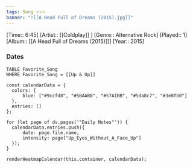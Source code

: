 ```yaml
---
tags: Song ⭐⭐⭐ 
banner: "![[A Head Full of Dreams (2015).jpg]]"
---
```

[Time:: 6:45]
[Artist:: [[Coldplay]] ]
[Genre:: Alternative Rock]
[Played:: 1]
[Album:: [[A Head Full of Dreams (2015)]]]
[Year:: 2015]
### Dates
````dataview
TABLE Favorite_Song
WHERE Favorite_Song = [[Up & Up]]
````
  ```dataviewjs
const calendarData = { 
	colors: { 
		blue: ["#9ccfd8", "#5BAAB8", "#57A1BB", "#5da8c7", "#3e8fb0"] 
	}, 
	entries: [] 
}; 

for (let page of dv.pages('"Daily Notes"')) { 
	calendarData.entries.push({ 
		date: page.file.name, 
		intensity: page["Up_Eyes_Without_A_Face_Up"]
	}); 
} 

renderHeatmapCalendar(this.container, calendarData);
```
